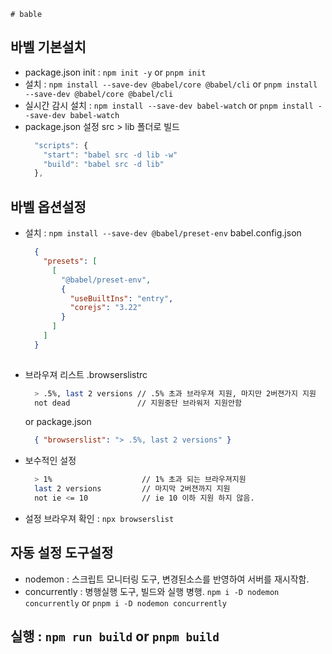     # bable
  ## 바벨 기본설치
  - package.json init : `npm init -y` or `pnpm init`
  - 설치 : `npm install --save-dev @babel/core @babel/cli` or `pnpm install --save-dev @babel/core @babel/cli`
  - 실시간 감시 설치 : `npm install --save-dev babel-watch` or `pnpm install --save-dev babel-watch`
  - package.json 설정
    src > lib 폴더로 빌드 
    ``` js
      "scripts": {
        "start": "babel src -d lib -w"
        "build": "babel src -d lib"
      },
    ```
  ## 바벨 옵션설정 
  - 설치 : `npm install --save-dev @babel/preset-env`
    babel.config.json    
    ``` json
      {
        "presets": [
          [
            "@babel/preset-env",
            {
              "useBuiltIns": "entry",
              "corejs": "3.22"
            }
          ]
        ]
      }
      
    ```
  - 브라우져 리스트 
    .browserslistrc
    ``` bash
      > .5%, last 2 versions // .5% 초과 브라우져 지원, 마지만 2버젼가지 지원
      not dead               // 지원중단 브라워저 지원안함
    ```
    or
    package.json
    ``` json  
      { "browserslist": "> .5%, last 2 versions" }
    ```
  - 보수적인 설정
    ``` bash
      > 1%                    // 1% 초과 되는 브라우져지원
      last 2 versions         // 마지막 2버젼까지 지원
      not ie <= 10            // ie 10 이하 지원 하지 않음.
    ```
  - 설정 브라우져 확인 : `npx browserslist`
  

  ## 자동 설정 도구설정
  - nodemon : 스크립트 모니터링 도구, 변경된소스를 반영하여 서버를 재시작함.
  - concurrently : 병행실행 도구, 빌드와 실행 병행.
    `npm i -D nodemon concurrently` or `pnpm i -D nodemon concurrently`
    
  ## 실행 : `npm run build` or `pnpm build`